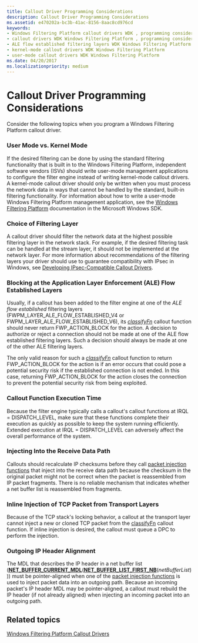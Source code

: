 ```yaml
---
title: Callout Driver Programming Considerations
description: Callout Driver Programming Considerations
ms.assetid: e470202a-bc3b-41ac-8156-8aac8cd976cd
keywords:
- Windows Filtering Platform callout drivers WDK , programming considerations
- callout drivers WDK Windows Filtering Platform , programming considerations
- ALE flow established filtering layers WDK Windows Filtering Platform
- kernel-mode callout drivers WDK Windows Filtering Platform
- user-mode callout drivers WDK Windows Filtering Platform
ms.date: 04/20/2017
ms.localizationpriority: medium
---
```


# Callout Driver Programming Considerations


Consider the following topics when you program a Windows Filtering Platform callout driver.

### <a href="" id="user-mode-vs--kernel-mode"></a>User Mode vs. Kernel Mode

If the desired filtering can be done by using the standard filtering functionality that is built in to the Windows Filtering Platform, independent software vendors (ISVs) should write user-mode management applications to configure the filter engine instead of writing kernel-mode callout drivers. A kernel-mode callout driver should only be written when you must process the network data in ways that cannot be handled by the standard, built-in filtering functionality. For information about how to write a user-mode Windows Filtering Platform management application, see the [Windows Filtering Platform](https://go.microsoft.com/fwlink/p/?linkid=90220) documentation in the Microsoft Windows SDK.

### Choice of Filtering Layer

A callout driver should filter the network data at the highest possible filtering layer in the network stack. For example, if the desired filtering task can be handled at the stream layer, it should not be implemented at the network layer. For more information about recommendations of the filtering layers your driver should use to guarantee compatibility with IPsec in Windows, see [Developing IPsec-Compatible Callout Drivers](developing-ipsec-compatible-callout-drivers.md).

### <a href="" id="blocking-at-the-application-layer-enforcement--ale--flow-established-l"></a>Blocking at the Application Layer Enforcement (ALE) Flow Established Layers

Usually, if a callout has been added to the filter engine at one of the *ALE flow established* filtering layers (FWPM\_LAYER\_ALE\_FLOW\_ESTABLISHED\_V4 or FWPM\_LAYER\_ALE\_FLOW\_ESTABLISHED\_V6), its [*classifyFn*](https://msdn.microsoft.com/library/windows/hardware/ff544890) callout function should never return FWP\_ACTION\_BLOCK for the action. A decision to authorize or reject a connection should not be made at one of the ALE flow established filtering layers. Such a decision should always be made at one of the other ALE filtering layers.

The only valid reason for such a [*classifyFn*](https://msdn.microsoft.com/library/windows/hardware/ff544890) callout function to return FWP\_ACTION\_BLOCK for the action is if an error occurs that could pose a potential security risk if the established connection is not ended. In this case, returning FWP\_ACTION\_BLOCK for the action closes the connection to prevent the potential security risk from being exploited.

### Callout Function Execution Time

Because the filter engine typically calls a callout's callout functions at IRQL = DISPATCH\_LEVEL, make sure that these functions complete their execution as quickly as possible to keep the system running efficiently. Extended execution at IRQL = DISPATCH\_LEVEL can adversely affect the overall performance of the system.

### Injecting Into the Receive Data Path

Callouts should recalculate IP checksums before they call [packet injection functions](packet-injection-functions.md) that inject into the receive data path because the checksum in the original packet might not be correct when the packet is reassembled from IP packet fragments. There is no reliable mechanism that indicates whether a net buffer list is reassembled from fragments.

### Inline Injection of TCP Packet from Transport Layers

Because of the TCP stack's locking behavior, a callout at the transport layer cannot inject a new or cloned TCP packet from the [classifyFn](https://msdn.microsoft.com/library/windows/hardware/ff544887) callout function. If inline injection is desired, the callout must queue a DPC to perform the injection.

### Outgoing IP Header Alignment

The MDL that describes the IP header in a net buffer list ([**NET\_BUFFER\_CURRENT\_MDL**](https://msdn.microsoft.com/library/windows/hardware/ff568379)([**NET\_BUFFER\_LIST\_FIRST\_NB**](https://msdn.microsoft.com/library/windows/hardware/ff568394)(*netBufferList*))) must be pointer-aligned when one of the [packet injection functions](packet-injection-functions.md) is used to inject packet data into an outgoing path. Because an incoming packet's IP header MDL may be pointer-aligned, a callout must rebuild the IP header (if not already aligned) when injecting an incoming packet into an outgoing path.

## Related topics


[Windows Filtering Platform Callout Drivers](windows-filtering-platform-callout-drivers2.md)

 

 






